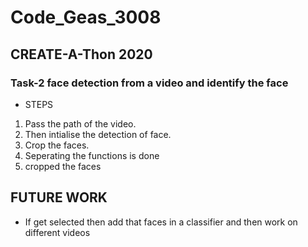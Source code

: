 # Code_Geas_3008
## CREATE-A-Thon 2020

### Task-2 face detection from a video and identify the face

* STEPS
1. Pass the path of the video.
2. Then intialise the detection of face.
3. Crop the faces.
4. Seperating the functions is done
5. cropped the faces

## FUTURE WORK

* If get selected then add that faces in a classifier and then work on different videos
